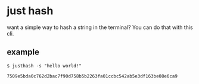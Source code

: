# just hash

want a simple way to hash a string in the terminal? You can do that with this cli.

## example

```shell
$ justhash -s "hello world!"

7509e5bda0c762d2bac7f90d758b5b2263fa01ccbc542ab5e3df163be08e6ca9
```

